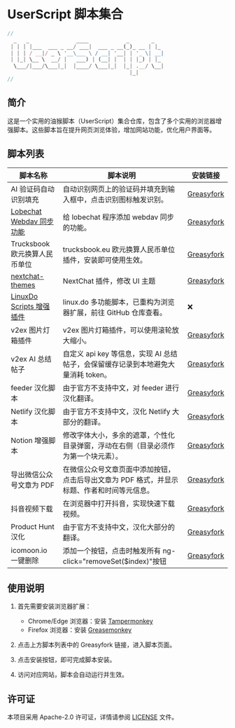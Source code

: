 # UserScript 脚本集合

```js
//
  _   _               ____            _       _   
 | | | |___  ___ _ __/ ___|  ___ _ __(_)_ __ | |_ 
 | | | / __|/ _ \ '__\___ \ / __| '__| | '_ \| __|
 | |_| \__ \  __/ |   ___) | (__| |  | | |_) | |_ 
  \___/|___/\___|_|  |____/ \___|_|  |_| .__/ \__|
                                       |_|        
//
```

## 简介

这是一个实用的油猴脚本（UserScript）集合仓库，包含了多个实用的浏览器增强脚本。这些脚本旨在提升网页浏览体验，增加网站功能，优化用户界面等。

## 脚本列表

| 脚本名称                                                              | 脚本说明                                                                                    | 安装链接                                                                                                           |
| --------------------------------------------------------------------- | ------------------------------------------------------------------------------------------- | ------------------------------------------------------------------------------------------------------------------ |
| AI 验证码自动识别填充                                                 | 自动识别网页上的验证码并填充到输入框中，点击识别图标触发识别。                              | [Greasyfork](https://greasyfork.org/scripts/540822)                                                                |
| [Lobechat Webdav 同步功能](./lobechat-webdav/)                        | 给 lobechat 程序添加 webdav 同步的功能。                                                    | [Greasyfork](https://greasyfork.org/scripts/516358)                                                                |
| Trucksbook 欧元换算人民币单位                                         | trucksbook.eu 欧元换算人民币单位插件，安装即可使用生效。                                    | [Greasyfork](https://greasyfork.org/scripts/515007)                                                                |
| [nextchat-themes](./nextchat-themes/)                                 | NextChat 插件，修改 UI 主题                                                                 | [Greasyfork](https://greasyfork.org/scripts/513677)                                                                |
| [LinuxDo Scripts 增强插件](https://github.com/ezyshu/linuxdo-scripts) | linux.do 多功能脚本，已重构为浏览器扩展，前往 GitHub 仓库查看。                             | ❌                                                                                                                 |
| v2ex 图片灯箱插件                                                     | v2ex 图片灯箱插件，可以使用滚轮放大缩小。                                                   | [Greasyfork](https://greasyfork.org/scripts/454963)                                                                |
| v2ex AI 总结帖子                                                      | 自定义 api key 等信息，实现 AI 总结帖子，会保留缓存记录到本地避免大量消耗 token。           | [Greasyfork](https://greasyfork.org/scripts/505714)                                                                |
| feeder 汉化脚本                                                       | 由于官方不支持中文，对 feeder 进行汉化翻译。                                                | [Greasyfork](https://greasyfork.org/scripts/481157)                                                                |
| Netlify 汉化脚本                                                      | 由于官方不支持中文，汉化 Netlify 大部分的翻译。                                             | [Greasyfork](https://greasyfork.org/scripts/484197)                                                                |
| Notion 增强脚本                                                       | 修改字体大小，多余的遮罩，个性化目录弹窗，浮动在右侧（目录必须作为第一个块元素）。          | [Greasyfork](https://greasyfork.org/scripts/485105)                                                                |
| 导出微信公众号文章为 PDF                                              | 在微信公众号文章页面中添加按钮，点击后导出文章为 PDF 格式，并显示标题、作者和时间等元信息。 | [Greasyfork](https://greasyfork.org/scripts/510683)                                                                |
| 抖音视频下载                                                          | 在浏览器中打开抖音，实现快速下载视频。                                                      | [Greasyfork](https://raw.githubusercontent.com/ezyshu/scripts/refs/heads/main/douyin-download/greasyfork.user.js)  |
| Product Hunt 汉化                                                     | 由于官方不支持中文，汉化大部分的翻译。                                                      | [Greasyfork](https://raw.githubusercontent.com/ezyshu/scripts/refs/heads/main/producthunt-zhcn/greasyfork.user.js) |
| icomoon.io 一键删除                                                   | 添加一个按钮，点击时触发所有 ng-click="removeSet($index)"按钮                               | [Greasyfork](https://greasyfork.org/scripts/529673)                                                                |

## 使用说明

1. 首先需要安装浏览器扩展：
   - Chrome/Edge 浏览器：安装 [Tampermonkey](https://www.tampermonkey.net/)
   - Firefox 浏览器：安装 [Greasemonkey](https://addons.mozilla.org/firefox/addon/greasemonkey/)

2. 点击上方脚本列表中的 Greasyfork 链接，进入脚本页面。

3. 点击安装按钮，即可完成脚本安装。

4. 访问对应网站，脚本会自动运行并生效。

## 许可证

本项目采用 Apache-2.0 许可证，详情请参阅 [LICENSE](./LICENSE) 文件。
